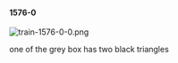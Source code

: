 #### 1576-0
![train-1576-0-0.png](https://github.com/lil-lab/nlvr/raw/master/nlvr/train/images/17/train-1576-0-0.png "train-1576-0-0.png")

one of the grey box has two black triangles